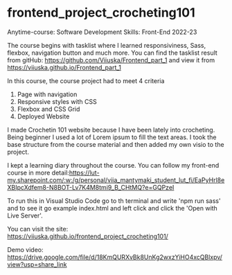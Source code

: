 # frontend_project_crocheting101

Anytime-course: Software Development Skills: Front-End 2022-23  

The course begins with tasklist where I learned responsiviness, Sass, flexbox, navigation button and much more. You can find the tasklist result from gitHub: https://github.com/Viiuska/Frontend_part_1 and view it from https://viiuska.github.io/Frontend_part_1


In this course, the course project had to meet 4 criteria  
1. Page with navigation  
2. Responsive styles with CSS  
3. Flexbox and CSS Grid  
4. Deployed Website

I made Crochetin 101 website because I have been lately into crocheting. Being beginner I used a lot of Lorem ipsum to fill the text areas. I took the base structure from the course material and then added my own visio to the project.

I kept a learning diary throughout the course. You can follow my front-end course in more detail:https://lut-my.sharepoint.com/:w:/g/personal/viia_mantymaki_student_lut_fi/EaPyHrl8eXBIpcXdfem8-N8BOT-Lv7K4M8tmi9_B_CHtMQ?e=GQPzeI

To run this in Visual Studio Code go to th terminal and write 'npm run sass' and to see it go example index.html and left click and click the 'Open with Live Server'.

You can visit the site: https://viiuska.github.io/frontend_project_crocheting101/

Demo video: https://drive.google.com/file/d/18KmQURXvBk8UnKg2wxzYiHO4xcQBlxpv/view?usp=share_link
